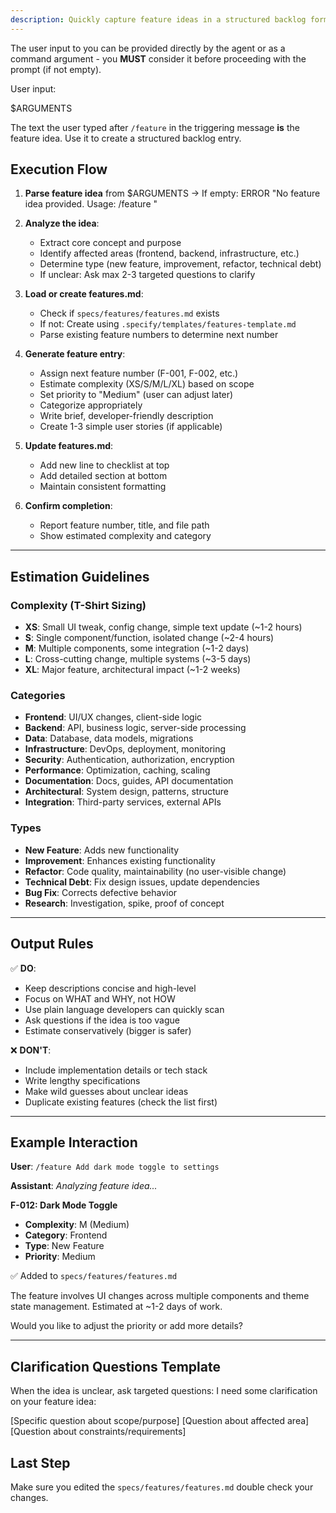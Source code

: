 ```yaml
---
description: Quickly capture feature ideas in a structured backlog format without implementation details.
---
```


The user input to you can be provided directly by the agent or as a command argument - you **MUST** consider it before proceeding with the prompt (if not empty).

User input:

$ARGUMENTS

The text the user typed after `/feature` in the triggering message **is** the feature idea. Use it to create a structured backlog entry.

## Execution Flow

1. **Parse feature idea** from $ARGUMENTS
   → If empty: ERROR "No feature idea provided. Usage: /feature <your idea>"

2. **Analyze the idea**:
   - Extract core concept and purpose
   - Identify affected areas (frontend, backend, infrastructure, etc.)
   - Determine type (new feature, improvement, refactor, technical debt)
   - If unclear: Ask max 2-3 targeted questions to clarify
   
3. **Load or create features.md**:
   - Check if `specs/features/features.md` exists
   - If not: Create using `.specify/templates/features-template.md`
   - Parse existing feature numbers to determine next number

4. **Generate feature entry**:
   - Assign next feature number (F-001, F-002, etc.)
   - Estimate complexity (XS/S/M/L/XL) based on scope
   - Set priority to "Medium" (user can adjust later)
   - Categorize appropriately
   - Write brief, developer-friendly description
   - Create 1-3 simple user stories (if applicable)

5. **Update features.md**:
   - Add new line to checklist at top
   - Add detailed section at bottom
   - Maintain consistent formatting

6. **Confirm completion**:
   - Report feature number, title, and file path
   - Show estimated complexity and category

---

## Estimation Guidelines

### Complexity (T-Shirt Sizing)
- **XS**: Small UI tweak, config change, simple text update (~1-2 hours)
- **S**: Single component/function, isolated change (~2-4 hours)
- **M**: Multiple components, some integration (~1-2 days)
- **L**: Cross-cutting change, multiple systems (~3-5 days)
- **XL**: Major feature, architectural impact (~1-2 weeks)

### Categories
- **Frontend**: UI/UX changes, client-side logic
- **Backend**: API, business logic, server-side processing
- **Data**: Database, data models, migrations
- **Infrastructure**: DevOps, deployment, monitoring
- **Security**: Authentication, authorization, encryption
- **Performance**: Optimization, caching, scaling
- **Documentation**: Docs, guides, API documentation
- **Architectural**: System design, patterns, structure
- **Integration**: Third-party services, external APIs

### Types
- **New Feature**: Adds new functionality
- **Improvement**: Enhances existing functionality
- **Refactor**: Code quality, maintainability (no user-visible change)
- **Technical Debt**: Fix design issues, update dependencies
- **Bug Fix**: Corrects defective behavior
- **Research**: Investigation, spike, proof of concept

---

## Output Rules

✅ **DO**:
- Keep descriptions concise and high-level
- Focus on WHAT and WHY, not HOW
- Use plain language developers can quickly scan
- Ask questions if the idea is too vague
- Estimate conservatively (bigger is safer)

❌ **DON'T**:
- Include implementation details or tech stack
- Write lengthy specifications
- Make wild guesses about unclear ideas
- Duplicate existing features (check the list first)

---

## Example Interaction

**User**: `/feature Add dark mode toggle to settings`

**Assistant**: 
*Analyzing feature idea...*

**F-012: Dark Mode Toggle**
- **Complexity**: M (Medium)
- **Category**: Frontend
- **Type**: New Feature
- **Priority**: Medium

✅ Added to `specs/features/features.md`

The feature involves UI changes across multiple components and theme state management. Estimated at ~1-2 days of work.

Would you like to adjust the priority or add more details?

---

## Clarification Questions Template

When the idea is unclear, ask targeted questions:
I need some clarification on your feature idea:

[Specific question about scope/purpose]
[Question about affected area]
[Question about constraints/requirements]

## Last Step
Make sure you edited the `specs/features/features.md` double check your changes. 